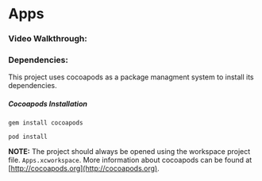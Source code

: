 # Apps

### Video Walkthrough:

### Dependencies:
This project uses cocoapods as a package managment system to install its dependencies.

##### Cocoapods Installation

`gem install cocoapods`

`pod install`

**NOTE:** The project should always be opened using the workspace project file. `Apps.xcworkspace`. More information about cocoapods can be found at [http://cocoapods.org](http://cocoapods.org).
	
